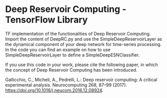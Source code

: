 # Deep Reservoir Computing - TensorFlow Library

TF implementation of the functionalities of Deep Reservoir Computing. 
Import the content of DeepRC.py and use the SimpleDeepReservoirLayer as the dynamical component of your deep network for time-series processing. In the code you can find an example on how to use SimpleDeepReservoirLayer to define a SimpleDeepESNClassifier.

If you use this code in your work, please cite the following paper, in which the concept of Deep Reservoir Computing has been introduced.

Gallicchio,  C.,  Micheli,  A.,  Pedrelli,  L.: Deep  reservoir  computing:  A  critical  experimental  analysis.    Neurocomputing 268,  87–99  (2017).    
https://doi.org/10.1016/j.neucom.2016.12.08924.  

